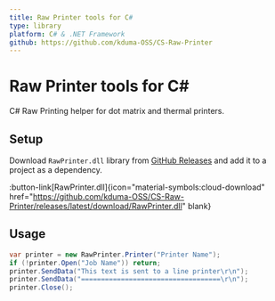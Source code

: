 ```yaml
---
title: Raw Printer tools for C#
type: library
platform: C# & .NET Framework
github: https://github.com/kduma-OSS/CS-Raw-Printer
---
```


# Raw Printer tools for C#

C# Raw Printing helper for dot matrix and thermal printers.


## Setup

Download `RawPrinter.dll` library from [GitHub Releases](https://github.com/kduma-OSS/CS-Raw-Printer/releases/latest) and add it to a project as a dependency.

:button-link[RawPrinter.dll]{icon="material-symbols:cloud-download" href="https://github.com/kduma-OSS/CS-Raw-Printer/releases/latest/download/RawPrinter.dll" blank}



## Usage
``` csharp
var printer = new RawPrinter.Printer("Printer Name");
if (!printer.Open("Job Name")) return;
printer.SendData("This text is sent to a line printer\r\n");
printer.SendData("===================================\r\n");
printer.Close();
```